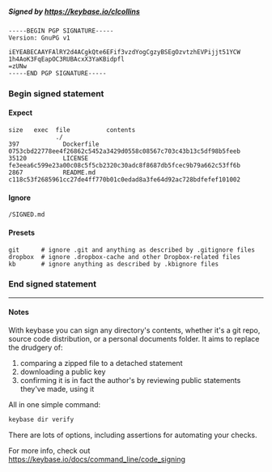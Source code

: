 ##### Signed by https://keybase.io/clcollins
```
-----BEGIN PGP SIGNATURE-----
Version: GnuPG v1

iEYEABECAAYFAlRY2d4ACgkQte6EFif3vzdYogCgzyBSEgOzvtzhEVPijjt51YCW
1h4AoK3FqEapOC3RUBAcxX3YaKBidpfl
=zUNw
-----END PGP SIGNATURE-----

```

<!-- END SIGNATURES -->

### Begin signed statement 

#### Expect

```
size   exec  file          contents                                                        
             ./                                                                            
397            Dockerfile  0753cbd22778ee4f26862c5452a3429d0558c08567c703c43b13c5df98b5feeb
35120          LICENSE     fe3eea6c599e23a00c08c5f5cb2320c30adc8f8687db5fcec9b79a662c53ff6b
2867           README.md   c118c53f2685961cc27de4ff770b01c0edad8a3fe64d92ac728bdfefef101002
```

#### Ignore

```
/SIGNED.md
```

#### Presets

```
git      # ignore .git and anything as described by .gitignore files
dropbox  # ignore .dropbox-cache and other Dropbox-related files    
kb       # ignore anything as described by .kbignore files          
```

<!-- summarize version = 0.0.9 -->

### End signed statement

<hr>

#### Notes

With keybase you can sign any directory's contents, whether it's a git repo,
source code distribution, or a personal documents folder. It aims to replace the drudgery of:

  1. comparing a zipped file to a detached statement
  2. downloading a public key
  3. confirming it is in fact the author's by reviewing public statements they've made, using it

All in one simple command:

```bash
keybase dir verify
```

There are lots of options, including assertions for automating your checks.

For more info, check out https://keybase.io/docs/command_line/code_signing